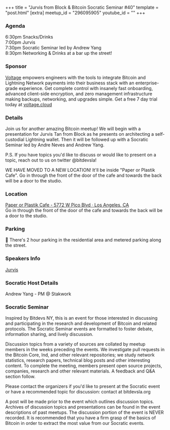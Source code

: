 +++
title = "Jurvis from Block & Bitcoin Socratic Seminar #40"
template = "post.html"
[extra]
meetup_id = "296095905"
youtube_id = ""
+++

### Agenda

6:30pm Snacks/Drinks  
7:00pm Jurvis  
7:30pm Socratic Seminar led by Andrew Yang  
8:30pm Networking & Drinks at a bar up the street!  

### Sponsor

[Voltage] empowers engineers with the tools to integrate Bitcoin and Lightning Network payments into their business stack with an enterprise-grade experience. Get complete control with insanely fast onboarding, advanced client-side encryption, and zero management infrastructure making backups, networking, and upgrades simple. Get a free 7 day trial today at [voltage.cloud](https://voltage.cloud)

### Details

Join us for another amazing Bitcoin meetup! We will begin with a presentation for Jurvis Tan from Block as he presents on architecting a self-custodial Lightning wallet. Then it will be followed up with a Socratic Seminar led by Andre Neves and Andrew Yang.

P.S. If you have topics you'd like to discuss or would like to present on a topic, reach out to us on twitter @bitdevsla!

WE HAVE MOVED TO A NEW LOCATION! It'll be inside "Paper or Plastik Cafe". Go in through the front of the door of the cafe and towards the back will be a door to the studio.

### Location
[Paper or Plastik Cafe - 5772 W Pico Blvd · Los Angeles, CA](https://www.google.com/maps/search/?api=1&query=34.050827%2C%20-118.3644)   
 Go in through the front of the door of the cafe and towards the back will be a door to the studio.
### Parking

🚨 There's 2 hour parking in the residential area and metered parking along the street.

### Speakers Info

[Jurvis](https://twitter.com/jurvistan)

### Socratic Host Details

Andrew Yang - PM @ Stakwork  

### Socratic Seminar
Inspired by Bitdevs NY, this is an event for those interested in discussing and participating in the research and development of Bitcoin and related protocols. The Socratic Seminar events are formatted to foster debate, information sharing, and lively discussion.

Discussion topics from a variety of sources are collated by meetup members in the weeks preceding the events. We investigate pull requests in the Bitcoin Core, lnd, and other relevant repositories; we study network statistics, research papers, technical blog posts and other interesting content. To complete the meeting, members present open source projects, companies, research and other relevant materials. A feedback and Q&A section follow.

Please contact the organizers if you'd like to present at the Socratic event or have a recommended topic for discussion: contact at bitdevsla.org

A post will be made prior to the event which outlines discussion topics. Archives of discussion topics and presentations can be found in the event descriptions of past meetups. The discussion portion of the event is NEVER recorded. It is recommended that you have a firm grasp of the basics of Bitcoin in order to extract the most value from our Socratic events.

  
[Voltage]: https://voltage.cloud/


